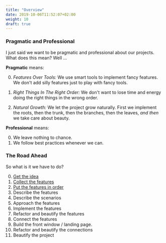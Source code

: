 ```yaml
---
title: "Overview"
date: 2019-10-06T11:52:07+02:00
weight: 10
draft: true
---
```



### Pragmatic and Professional

I just said we want to be pragmatic and professional about our projects. What does this mean? Well ...

**Pragmatic** means:

0. *Features Over Tools:* We use smart tools to implement fancy features. 
   We don't add silly features just to play with fancy tools.

0. *Right Things In The Right Order:* We don't want to lose time and energy doing the right things in the wrong order.

0. *Natural Growth:* We let the project grow naturally. First we implement the roots, then the trunk, then the branches, then the leaves, *and then* we take care about beauty.


**Professional** means:

0. We leave nothing to chance.
0. We follow best practices whenever we can.



### The Road Ahead

So what is it we have to do?


0. [Get the idea](../get-the-idea)
0. [Collect the features](../collect-features)
0. [Put the features in order](../put-features-in-order)
0. Describe the features
0. Describe the scenarios
0. Approach the features
0. Implement the features
0. Refactor and beautify the features
0. Connect the features
0. Build the front window / landing page.
0. Refactor and beautify the connections
0. Beautify the project

